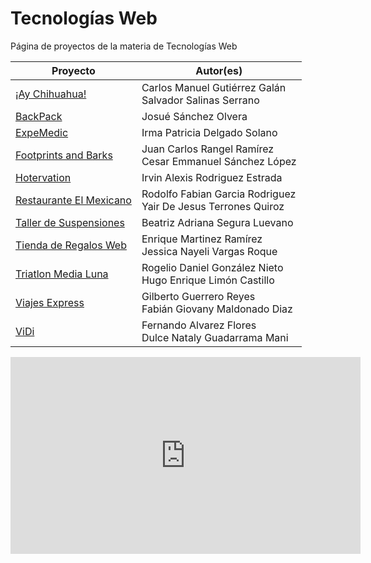 # Tecnologías Web

Página de proyectos de la materia de Tecnologías Web

<table>
<thead>
<tr>
<th>Proyecto</th>
<th>Autor(es)</th>
</tr>
</thead>
<tbody>

<tr><td><a target='_blank' href='https://acominf.github.io/AyChihuahua'>¡Ay Chihuahua!</a></td>
<td>Carlos Manuel Gutiérrez Galán<br>Salvador Salinas Serrano</td></tr>

<tr><td><a target='_blank' href='https://acominf.github.io/BackPack/'>BackPack</a></td>
<td>Josué Sánchez Olvera</td></tr>

<tr><td><a target='_blank' href='https://acominf.github.io/ExpeMedic/'>ExpeMedic</a></td>
<td>Irma Patricia Delgado Solano </td></tr>

<tr><td><a target='_blank' href='https://acominf.github.io/FootprintsAndBarks/'>Footprints and Barks</a></td>
<td>Juan Carlos Rangel Ramírez<br>Cesar Emmanuel Sánchez López</td></tr>

<tr><td><a target='_blank' href='https://acominf.github.io/Hotervation/'>Hotervation</a></td>
<td>Irvin Alexis Rodriguez Estrada</td></tr>

<tr><td><a target='_blank' href='https://acominf.github.io/RestauranteElMexicano/'>Restaurante El Mexicano</a>
</td><td>Rodolfo Fabian Garcia Rodriguez<br>Yair De Jesus Terrones Quiroz</td></tr>

<tr><td><a target='_blank' href='https://acominf.github.io/TallerSuspensiones/'>Taller de Suspensiones</a></td>
<td>Beatriz Adriana Segura Luevano</td></tr>

<tr><td><a target='_blank' href='https://acominf.github.io/TiendaRegalosWeb/'>Tienda de Regalos Web</a></td>
<td>Enrique Martinez Ramírez <br>Jessica Nayeli Vargas Roque</td></tr>

<tr><td><a target='_blank' href='https://acominf.github.io/TriatlonMediaLuna/'>Triatlon Media Luna</a></td>
<td>Rogelio Daniel González Nieto<br>Hugo Enrique Limón Castillo</td></tr>

<tr><td><a target='_blank' href='https://acominf.github.io/ViajesExpress/'>Viajes Express</a></td>
<td>Gilberto Guerrero Reyes <br>Fabián Giovany Maldonado Diaz </td></tr>

<tr><td><a target='_blank' href='https://acominf.github.io/ViDi/'>ViDi</a></td>
<td>Fernando Alvarez Flores<br>Dulce Nataly Guadarrama Mani</td></tr>
</tbody>
</table>

<iframe width="560" height="315" src="https://www.youtube.com/embed/videoseries?list=PLuWBWl9RdIGS1G9RMCJ-adR-dRl-hY9EL" frameborder="0" allowfullscreen></iframe>


